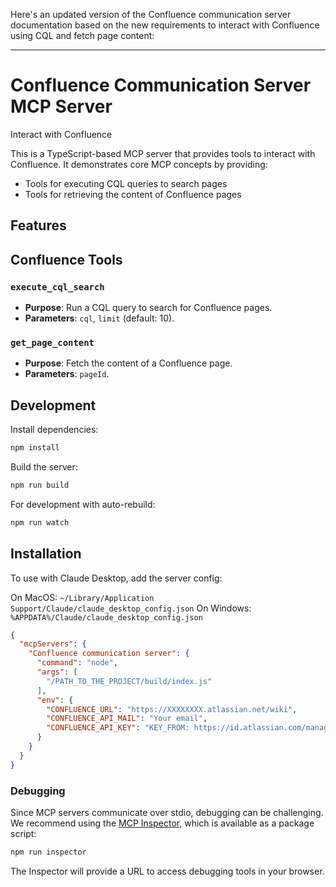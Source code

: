 Here's an updated version of the Confluence communication server documentation based on the new requirements to interact with Confluence using CQL and fetch page content:

---

# Confluence Communication Server MCP Server

Interact with Confluence

This is a TypeScript-based MCP server that provides tools to interact with Confluence. It demonstrates core MCP concepts by providing:

- Tools for executing CQL queries to search pages
- Tools for retrieving the content of Confluence pages

## Features

## Confluence Tools

### `execute_cql_search`
- **Purpose**: Run a CQL query to search for Confluence pages.
- **Parameters**: `cql`, `limit` (default: 10).

### `get_page_content`
- **Purpose**: Fetch the content of a Confluence page.
- **Parameters**: `pageId`.

## Development

Install dependencies:
```bash
npm install
```

Build the server:
```bash
npm run build
```

For development with auto-rebuild:
```bash
npm run watch
```

## Installation

To use with Claude Desktop, add the server config:

On MacOS: `~/Library/Application Support/Claude/claude_desktop_config.json`
On Windows: `%APPDATA%/Claude/claude_desktop_config.json`

```json
{
  "mcpServers": {
    "Confluence communication server": {
      "command": "node",
      "args": [
        "/PATH_TO_THE_PROJECT/build/index.js"
      ],
      "env": {
        "CONFLUENCE_URL": "https://XXXXXXXX.atlassian.net/wiki",
        "CONFLUENCE_API_MAIL": "Your email",
        "CONFLUENCE_API_KEY": "KEY_FROM: https://id.atlassian.com/manage-profile/security/api-tokens"
      }
    }
  }
}
```

### Debugging

Since MCP servers communicate over stdio, debugging can be challenging. We recommend using the [MCP Inspector](https://github.com/modelcontextprotocol/inspector), which is available as a package script:

```bash
npm run inspector
```

The Inspector will provide a URL to access debugging tools in your browser.

